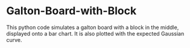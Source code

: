 # Galton-Board-with-Block
This python code simulates a galton board with a block in the middle, displayed onto a bar chart. It is also plotted with the expected Gaussian curve.
